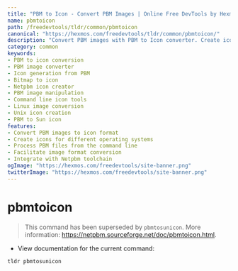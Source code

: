 ```yaml
---
title: "PBM to Icon - Convert PBM Images | Online Free DevTools by Hexmos"
name: pbmtoicon
path: /freedevtools/tldr/common/pbmtoicon
canonical: "https://hexmos.com/freedevtools/tldr/common/pbmtoicon/"
description: "Convert PBM images with PBM to Icon converter. Create icons from PBM files, enabling seamless integration with various platforms. Free online tool, no registration required."
category: common
keywords:
- PBM to icon conversion
- PBM image converter
- Icon generation from PBM
- Bitmap to icon
- Netpbm icon creator
- PBM image manipulation
- Command line icon tools
- Linux image conversion
- Unix icon creation
- PBM to Sun icon
features:
- Convert PBM images to icon format
- Create icons for different operating systems
- Process PBM files from the command line
- Facilitate image format conversion
- Integrate with Netpbm toolchain
ogImage: "https://hexmos.com/freedevtools/site-banner.png"
twitterImage: "https://hexmos.com/freedevtools/site-banner.png"
---
```


# pbmtoicon

> This command has been superseded by `pbmtosunicon`.
> More information: <https://netpbm.sourceforge.net/doc/pbmtoicon.html>.

- View documentation for the current command:

`tldr pbmtosunicon`
